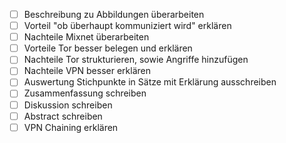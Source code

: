 - [ ] Beschreibung zu Abbildungen überarbeiten
- [ ] Vorteil "ob überhaupt kommuniziert wird" erklären
- [ ] Nachteile Mixnet überarbeiten
- [ ] Vorteile Tor besser belegen und erklären
- [ ] Nachteile Tor strukturieren, sowie Angriffe hinzufügen
- [ ] Nachteile VPN besser erklären
- [ ] Auswertung Stichpunkte in Sätze mit Erklärung ausschreiben
- [ ] Zusammenfassung schreiben
- [ ] Diskussion schreiben
- [ ] Abstract schreiben
- [ ] VPN Chaining erklären
